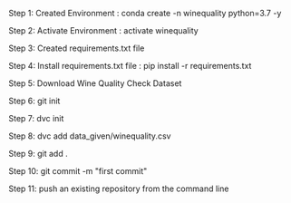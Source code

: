 Step 1: Created Environment : conda create -n winequality python=3.7 -y


Step 2: Activate Environment : activate winequality


Step 3: Created requirements.txt file


Step 4: Install requirements.txt file : pip install -r requirements.txt


Step 5: Download Wine Quality Check Dataset


Step 6: git init 


Step 7: dvc init


Step 8: dvc add data_given/winequality.csv


Step 9: git add .


Step 10: git commit -m "first commit"


Step 11: push an existing repository from the command line



